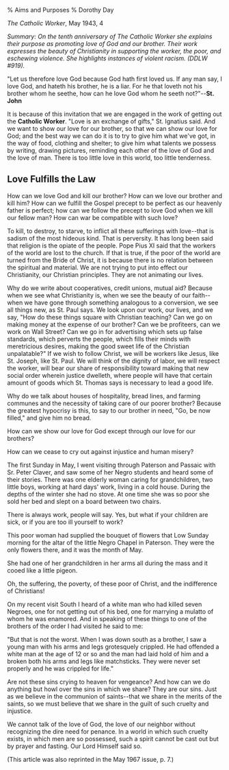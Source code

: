 % Aims and Purposes
% Dorothy Day

*The Catholic Worker*, May 1943, 4

*Summary: On the tenth anniversary of The Catholic Worker she explains
their purpose as promoting love of God and our brother. Their work
expresses the beauty of Christianity in supporting the worker, the poor,
and eschewing violence. She highlights instances of violent racism.
(DDLW \#919).*

"Let us therefore love God because God hath first loved us. If any man
say, I love God, and hateth his brother, he is a liar. For he that
loveth not his brother whom he seethe, how can he love God whom he seeth
not?"--**St. John**

It is because of this invitation that we are engaged in the work of
getting out the **Catholic Worker**. "Love is an exchange of gifts," St.
Ignatius said. And we want to show our love for our brother, so that we
can show our love for God; and the best way we can do it is to try to
give him what we've got, in the way of food, clothing and shelter; to
give him what talents we possess by writing, drawing pictures, reminding
each other of the love of God and the love of man. There is too little
love in this world, too little tenderness.

Love Fulfills the Law
---------------------

How can we love God and kill our brother? How can we love our brother
and kill him? How can we fulfill the Gospel precept to be perfect as our
heavenly father is perfect; how can we follow the precept to love God
when we kill our fellow man? How can war be compatible with such love?

To kill, to destroy, to starve, to inflict all these sufferings with
love--that is sadism of the most hideous kind. That is perversity. It
has long been said that religion is the opiate of the people. Pope Pius
XI said that the workers of the world are lost to the church. If that is
true, if the poor of the world are turned from the Bride of Christ, it
is because there is no relation between the spiritual and material. We
are not trying to put into effect our Christianity, our Christian
principles. They are not animating our lives.

Why do we write about cooperatives, credit unions, mutual aid? Because
when we see what Christianity is, when we see the beauty of our
faith--when we have gone through something analogous to a conversion, we
see all things new, as St. Paul says. We look upon our work, our lives,
and we say, "How do these things square with Christian teaching? Can we
go on making money at the expense of our brother? Can we be profiteers,
can we work on Wall Street? Can we go in for advertising which sets up
false standards, which perverts the people, which fills their minds with
meretricious desires, making the good sweet life of the Christian
unpalatable?" If we wish to follow Christ, we will be workers like
Jesus, like St. Joseph, like St. Paul. We will think of the dignity of
labor, we will respect the worker, will bear our share of responsibility
toward making that new social order wherein justice dwelleth, where
people will have that certain amount of goods which St. Thomas says is
necessary to lead a good life.

Why do we talk about houses of hospitality, bread lines, and farming
communes and the necessity of taking care of our poorer brother? Because
the greatest hypocrisy is this, to say to our brother in need, "Go, be
now filled," and give him no bread.

How can we show our love for God except through our love for our
brothers?

How can we cease to cry out against injustice and human misery?

The first Sunday in May, I went visiting through Paterson and Passaic
with Sr. Peter Claver, and saw some of her Negro students and heard some
of their stories. There was one elderly woman caring for grandchildren,
two little boys, working at hard days' work, living in a cold house.
During the depths of the winter she had no stove. At one time she was so
poor she sold her bed and slept on a board between two chairs.

There is always work, people will say. Yes, but what if your children
are sick, or if you are too ill yourself to work?

This poor woman had supplied the bouquet of flowers that Low Sunday
morning for the altar of the little Negro Chapel in Paterson. They were
the only flowers there, and it was the month of May.

She had one of her grandchildren in her arms all during the mass and it
cooed like a little pigeon.

Oh, the suffering, the poverty, of these poor of Christ, and the
indifference of Christians!

On my recent visit South I heard of a white man who had killed seven
Negroes, one for not getting out of his bed, one for marrying a mulatto
of whom he was enamored. And in speaking of these things to one of the
brothers of the order I had visited he said to me:

"But that is not the worst. When I was down south as a brother, I saw a
young man with his arms and legs grotesquely crippled. He had offended a
white man at the age of 12 or so and the man had laid hold of him and a
broken both his arms and legs like matchsticks. They were never set
properly and he was crippled for life."

Are not these sins crying to heaven for vengeance? And how can we do
anything but howl over the sins in which we share? They are our sins.
Just as we believe in the communion of saints--that we share in the
merits of the saints, so we must believe that we share in the guilt of
such cruelty and injustice.

We cannot talk of the love of God, the love of our neighbor without
recognizing the dire need for penance. In a world in which such cruelty
exists, in which men are so possessed, such a spirit cannot be cast out
but by prayer and fasting. Our Lord Himself said so.

(This article was also reprinted in the May 1967 issue, p. 7.)
